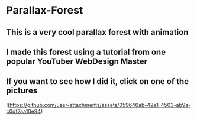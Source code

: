 # Parallax-Forest
## This is a very cool parallax forest with animation
## I made this forest using a tutorial from one popular YouTuber WebDesign Master
## If you want to see how I did it, click on one of the pictures
!(https://github.com/user-attachments/assets/059646ab-42e1-4503-ab9a-c0df7aa10e94)

